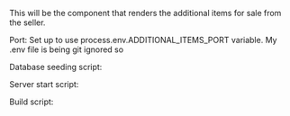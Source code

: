 This will be the component that renders the additional items for sale from the seller.

Port:  Set up to use process.env.ADDITIONAL_ITEMS_PORT variable.  My .env file is being git ignored so

Database seeding script:

Server start script:

Build script: